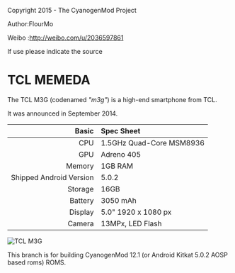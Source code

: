 Copyright 2015 - The CyanogenMod Project

Author:FlourMo

Weibo :http://weibo.com/u/2036597861

If use please indicate the source

TCL MEMEDA
==============

The TCL M3G (codenamed _"m3g"_) is a high-end smartphone from TCL.

It was announced in September 2014.

Basic   | Spec Sheet
-------:|:-------------------------
CPU     | 1.5GHz Quad-Core MSM8936
GPU     | Adreno 405
Memory  | 1GB RAM
Shipped Android Version | 5.0.2
Storage | 16GB
Battery | 3050 mAh
Display | 5.0" 1920 x 1080 px
Camera  | 13MPx, LED Flash

![TCL M3G](http://img1.cache.netease.com/catchpic/2/2F/2F5FD0254DA431B334335CAF62CB173F.jpg "TCL M3G in black")

This branch is for building CyanogenMod 12.1 (or Android Kitkat 5.0.2 AOSP based roms) ROMS.
